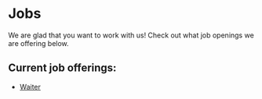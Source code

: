 # Jobs

We are glad that you want to work with us! Check out what job openings we are offering below.

## Current job offerings:

- [Waiter](./job-openings/waiter-job1.md)
